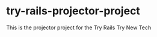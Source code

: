 try-rails-projector-project
===========================

This is the projector project for the Try Rails Try New Tech
